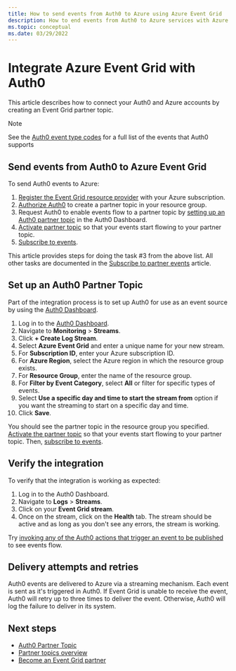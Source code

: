 ```yaml
---
title: How to send events from Auth0 to Azure using Azure Event Grid
description: How to end events from Auth0 to Azure services with Azure Event Grid.
ms.topic: conceptual
ms.date: 03/29/2022
---
```


# Integrate Azure Event Grid with Auth0
This article describes how to connect your Auth0 and Azure accounts by creating an Event Grid partner topic.

> [!NOTE]
> See the [Auth0 event type codes](https://auth0.com/docs/logs/references/log-event-type-codes) for a full list of the events that Auth0 supports

## Send events from Auth0 to Azure Event Grid
To send Auth0 events to Azure:

1. [Register the Event Grid resource provider](subscribe-to-partner-events.md#register-the-event-grid-resource-provider) with your Azure subscription.
2. [Authorize Auth0](subscribe-to-partner-events.md#authorize-partner-to-create-a-partner-topic) to create a partner topic in your resource group.
3. Request Auth0 to enable events flow to a partner topic by [setting up an Auth0 partner topic](#set-up-an-auth0-partner-topic) in the Auth0 Dashboard.
4. [Activate partner topic](subscribe-to-partner-events.md#activate-a-partner-topic) so that your events start flowing to your partner topic.
5. [Subscribe to events](subscribe-to-partner-events.md#subscribe-to-events).

This article provides steps for doing the task #3 from the above list. All other tasks are documented in the [Subscribe to partner events](subscribe-to-partner-events.md) article. 

## Set up an Auth0 Partner Topic
Part of the integration process is to set up Auth0 for use as an event source by using the [Auth0 Dashboard](https://manage.auth0.com/).

1. Log in to the [Auth0 Dashboard](https://manage.auth0.com/).
1. Navigate to **Monitoring** > **Streams**.
1. Click **+ Create Log Stream**.
1. Select **Azure Event Grid** and enter a unique name for your new stream.
1. For **Subscription ID**, enter your Azure subscription ID. 
1. For **Azure Region**, select the Azure region in which the resource group exists. 
1. For **Resource Group**, enter the name of the resource group.
1. For **Filter by Event Category**, select **All** or filter for specific types of events.
1. Select **Use a specific day and time to start the stream from** option if you want the streaming to start on a specific day and time. 
1. Click **Save**.

You should see the partner topic in the resource group you specified. [Activate the partner topic](subscribe-to-partner-events.md#activate-a-partner-topic) so that your events start flowing to your partner topic. Then, [subscribe to events](subscribe-to-partner-events.md#subscribe-to-events).
 

## Verify the integration
To verify that the integration is working as expected:

1. Log in to the Auth0 Dashboard.
1. Navigate to **Logs** > **Streams**.
1. Click on your **Event Grid stream**.
1. Once on the stream, click on the **Health** tab. The stream should be active and as long as you don't see any errors, the stream is working.

Try [invoking any of the Auth0 actions that trigger an event to be published](https://auth0.com/docs/logs/references/log-event-type-codes) to see events flow.

## Delivery attempts and retries
Auth0 events are delivered to Azure via a streaming mechanism. Each event is sent as it's triggered in Auth0. If Event Grid is unable to receive the event, Auth0 will retry up to three times to deliver the event. Otherwise, Auth0 will log the failure to deliver in its system.

## Next steps

- [Auth0 Partner Topic](auth0-overview.md)
- [Partner topics overview](partner-events-overview.md)
- [Become an Event Grid partner](onboard-partner.md)